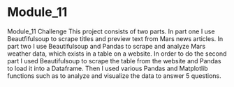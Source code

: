 # Module_11
Module_11 Challenge
This project consists of two parts. In part one I use Beautfifulsoup to scrape titles and preview text from Mars news articles. In part two I use Beautifulsoup and Pandas to scrape and analyze Mars weather data, which exists in a table on a website. In order to do the second part I used Beautifulsoup to scrape the table from the website and Pandas to load it into a Dataframe. Then I used various Pandas and Matplotlib functions such as to analyze and visualize the data to answer 5 questions.